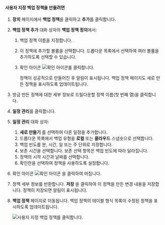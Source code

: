<!--author=SharS last changed: 9/15/15-->

#### <a name="to-create-a-custom-backup-policy"></a>사용자 지정 백업 정책을 만들려면
1. **장치** 페이지에서 **백업 정책**을 클릭하고 **추가**를 클릭합니다.
2. **백업 정책 추가** 대화 상자의 **백업 정책 정의**에서:
   
   1. 백업 정책 이름을 지정합니다.
   2. 이 정책에 추가할 볼륨을 선택합니다. 드롭다운 목록에서 선택하여 여러 볼륨을 추가하도록 선택할 수 있습니다.
   3. 확인 아이콘 ![확인 아이콘](./media/storsimple-add-backup-policy/HCS_CheckIcon-include.png)를 클릭합니다.
      
      정책이 성공적으로 만들어진 후 알림이 표시됩니다. 백업 정책 페이지도 새로 만든 정책을 표시하도록 업데이트됩니다.
3. 방금 만든 정책에 대한 세부 정보로 드릴다운할 정책 이름(첫 번째 열)을 클릭합니다.
4. **일정 관리**를 클릭합니다.
5. **일정 관리** 대화 상자:
   
   1. **새로 만들기** 를 선택하여 다른 일정을 추가합니다.
   2. 드롭다운 목록에서 백업 유형을 **로컬** 또는 **클라우드** 스냅숏으로 선택합니다.
   3. 백업 빈도를 분, 시간, 일 또는 주 단위로 지정합니다.
   4. 보존 시간을 선택합니다. 보존 선택 항목은 백업 빈도에 따라 달라집니다.
   5. 정책의 시작 시간과 날짜를 선택합니다.
   6. 확인란을 선택하여 정책을 사용하도록 설정합니다.
6. 확인 아이콘 ![확인 아이콘](./media/storsimple-add-backup-policy/HCS_CheckIcon-include.png) 을 클릭하여 마칩니다.
7. 정책 세부 정보를 반환합니다. **저장** 을 클릭하여 이 정책을 만든 변경 내용을 저장합니다. 정책이 저장되면 알림이 표시됩니다.
8. **백업 정책** 페이지로 이동됩니다. 백업 정책의 테이블 형식 목록이 수정된 정책을 표시하도록 업데이트됩니다.
   
    ![사용자 지정 백업 정책](./media/storsimple-create-custom-backup-policy/HCS_CustomBackupPolicyM-include.png)를 클릭합니다.

